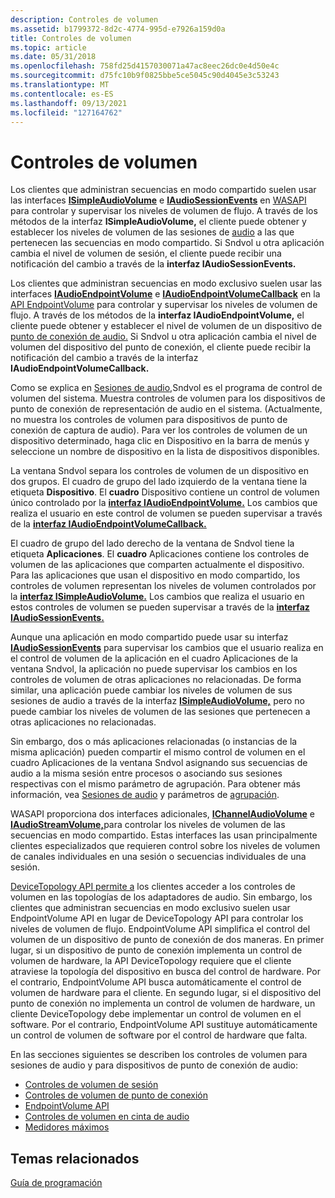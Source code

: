 ```yaml
---
description: Controles de volumen
ms.assetid: b1799372-8d2c-4774-995d-e7926a159d0a
title: Controles de volumen
ms.topic: article
ms.date: 05/31/2018
ms.openlocfilehash: 758fd25d4157030071a47ac8eec26dc0e4d50e4c
ms.sourcegitcommit: d75fc10b9f0825bbe5ce5045c90d4045e3c53243
ms.translationtype: MT
ms.contentlocale: es-ES
ms.lasthandoff: 09/13/2021
ms.locfileid: "127164762"
---
```

# <a name="volume-controls"></a>Controles de volumen

Los clientes que administran secuencias en modo compartido suelen usar las interfaces [**ISimpleAudioVolume**](/windows/desktop/api/Audioclient/nn-audioclient-isimpleaudiovolume) e [**IAudioSessionEvents**](/windows/desktop/api/Audiopolicy/nn-audiopolicy-iaudiosessionevents) en [WASAPI](wasapi.md) para controlar y supervisar los niveles de volumen de flujo. A través de los métodos de la interfaz **ISimpleAudioVolume,** el cliente puede obtener y establecer los niveles de volumen de las sesiones de [audio](audio-sessions.md) a las que pertenecen las secuencias en modo compartido. Si Sndvol u otra aplicación cambia el nivel de volumen de sesión, el cliente puede recibir una notificación del cambio a través de la **interfaz IAudioSessionEvents.**

Los clientes que administran secuencias en modo exclusivo suelen usar las interfaces [**IAudioEndpointVolume**](/windows/desktop/api/Endpointvolume/nn-endpointvolume-iaudioendpointvolume) e [**IAudioEndpointVolumeCallback**](/windows/desktop/api/Endpointvolume/nn-endpointvolume-iaudioendpointvolumecallback) en la [API EndpointVolume](endpointvolume-api.md) para controlar y supervisar los niveles de volumen de flujo. A través de los métodos de la **interfaz IAudioEndpointVolume,** el cliente puede obtener y establecer el nivel de volumen de un dispositivo de [punto de conexión de audio.](audio-endpoint-devices.md) Si Sndvol u otra aplicación cambia el nivel de volumen del dispositivo del punto de conexión, el cliente puede recibir la notificación del cambio a través de la interfaz **IAudioEndpointVolumeCallback.**

Como se explica en [Sesiones de audio,](audio-sessions.md)Sndvol es el programa de control de volumen del sistema. Muestra controles de volumen para los dispositivos de punto de conexión de representación de audio en el sistema. (Actualmente, no muestra los controles de volumen para dispositivos de punto de conexión de captura de audio). Para ver los controles de volumen  de un dispositivo determinado, haga clic en Dispositivo en la barra de menús y seleccione un nombre de dispositivo en la lista de dispositivos disponibles.

La ventana Sndvol separa los controles de volumen de un dispositivo en dos grupos. El cuadro de grupo del lado izquierdo de la ventana tiene la etiqueta **Dispositivo**. El **cuadro** Dispositivo contiene un control de volumen único controlado por la [**interfaz IAudioEndpointVolume.**](/windows/desktop/api/Endpointvolume/nn-endpointvolume-iaudioendpointvolume) Los cambios que realiza el usuario en este control de volumen se pueden supervisar a través de la [**interfaz IAudioEndpointVolumeCallback.**](/windows/desktop/api/Endpointvolume/nn-endpointvolume-iaudioendpointvolumecallback)

El cuadro de grupo del lado derecho de la ventana de Sndvol tiene la etiqueta **Aplicaciones**. El **cuadro** Aplicaciones contiene los controles de volumen de las aplicaciones que comparten actualmente el dispositivo. Para las aplicaciones que usan el dispositivo en modo compartido, los controles de volumen representan los niveles de volumen controlados por la [**interfaz ISimpleAudioVolume.**](/windows/desktop/api/Audioclient/nn-audioclient-isimpleaudiovolume) Los cambios que realiza el usuario en estos controles de volumen se pueden supervisar a través de la [**interfaz IAudioSessionEvents.**](/windows/desktop/api/Audiopolicy/nn-audiopolicy-iaudiosessionevents)

Aunque una aplicación en modo compartido puede usar su interfaz [**IAudioSessionEvents**](/windows/desktop/api/Audiopolicy/nn-audiopolicy-iaudiosessionevents) para supervisar los  cambios que el usuario realiza en el control de volumen de la aplicación en el cuadro Aplicaciones de la ventana Sndvol, la aplicación no puede supervisar los cambios en los controles de volumen de otras aplicaciones no relacionadas. De forma similar, una aplicación puede cambiar los niveles de volumen de sus sesiones de audio a través de la interfaz [**ISimpleAudioVolume,**](/windows/desktop/api/Audioclient/nn-audioclient-isimpleaudiovolume) pero no puede cambiar los niveles de volumen de las sesiones que pertenecen a otras aplicaciones no relacionadas.

Sin embargo, dos o más aplicaciones relacionadas (o instancias de la  misma aplicación) pueden compartir el mismo control de volumen en el cuadro Aplicaciones de la ventana Sndvol asignando sus secuencias de audio a la misma sesión entre procesos o asociando sus sesiones respectivas con el mismo parámetro de agrupación. Para obtener más información, vea [Sesiones de audio](audio-sessions.md) y parámetros de [agrupación](grouping-parameters.md).

WASAPI proporciona dos interfaces adicionales, [**IChannelAudioVolume**](/windows/desktop/api/Audioclient/nn-audioclient-ichannelaudiovolume) e [**IAudioStreamVolume,**](/windows/desktop/api/Audioclient/nn-audioclient-iaudiostreamvolume)para controlar los niveles de volumen de las secuencias en modo compartido. Estas interfaces las usan principalmente clientes especializados que requieren control sobre los niveles de volumen de canales individuales en una sesión o secuencias individuales de una sesión.

[DeviceTopology API permite a](devicetopology-api.md) los clientes acceder a los controles de volumen en las topologías de los adaptadores de audio. Sin embargo, los clientes que administran secuencias en modo exclusivo suelen usar EndpointVolume API en lugar de DeviceTopology API para controlar los niveles de volumen de flujo. EndpointVolume API simplifica el control del volumen de un dispositivo de punto de conexión de dos maneras. En primer lugar, si un dispositivo de punto de conexión implementa un control de volumen de hardware, la API DeviceTopology requiere que el cliente atraviese la topología del dispositivo en busca del control de hardware. Por el contrario, EndpointVolume API busca automáticamente el control de volumen de hardware para el cliente. En segundo lugar, si el dispositivo del punto de conexión no implementa un control de volumen de hardware, un cliente DeviceTopology debe implementar un control de volumen en el software. Por el contrario, EndpointVolume API sustituye automáticamente un control de volumen de software por el control de hardware que falta.

En las secciones siguientes se describen los controles de volumen para sesiones de audio y para dispositivos de punto de conexión de audio:

-   [Controles de volumen de sesión](session-volume-controls.md)
-   [Controles de volumen de punto de conexión](endpoint-volume-controls.md)
-   [EndpointVolume API](endpointvolume-api.md)
-   [Controles de volumen en cinta de audio](audio-tapered-volume-controls.md)
-   [Medidores máximos](peak-meters.md)

## <a name="related-topics"></a>Temas relacionados

<dl> <dt>

[Guía de programación](programming-guide.md)
</dt> </dl>

 

 



